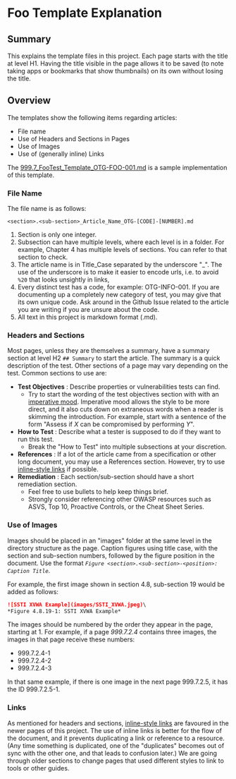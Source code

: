 # Foo Template Explanation

## Summary

This explains the template files in this project. Each page starts with the title at level H1. Having the title visible in the page allows it to be saved (to note taking apps or bookmarks that show thumbnails) on its own without losing the title.

## Overview

The templates show the following items regarding articles:

- File name
- Use of Headers and Sections in Pages
- Use of Images
- Use of (generally inline) Links

The [999.7_FooTest_Template_OTG-FOO-001.md](999.7_FooTest_Template_OTG-FOO-001.md) is a sample implementation of this template.

### File Name

The file name is as follows:

`<section>.<sub-section>_Article_Name_OTG-[CODE]-[NUMBER].md`

1. Section is only one integer.
2. Subsection can have multiple levels, where each level is in a folder. For example, Chapter 4 has multiple levels of sections. You can refer to that section to check.
3. The article name is in Title_Case separated by the underscore "_". The use of the underscore is to make it easier to encode urls, i.e. to avoid `%20` that looks unsightly in links,
4. Every distinct test has a code, for example: OTG-INFO-001. If you are documenting up a completely new category of test, you may give that its own unique code. Ask around in the Github Issue related to the article you are writing if you are unsure about the code.
5. All text in this project is markdown format (.md).

### Headers and Sections

Most pages, unless they are themselves a summary, have a summary section at level H2 `## Summary` to start the article. The summary is a quick description of the test. Other sections of a page may vary depending on the test. Common sections to use are:

- __Test Objectives__ : Describe properties or vulnerabilities tests can find.
  - Try to start the wording of the test objectives section with with an [imperative mood](https://owl.purdue.edu/owl/general_writing/academic_writing/active_and_passive_voice/verbs_voice_and_mood.html). Imperative mood allows the style to be more direct, and it also cuts down on extraneous words when a reader is skimming the introduction. For example, start with a sentence of the form "Assess if *X* can be compromised by performing *Y*".
- __How to Test__ : Describe what a tester is supposed to do if they want to run this test.
  - Break the "How to Test" into multiple subsections at your discretion.
- __References__ : If a lot of the article came from a specification or other long document, you may use a References section. However, try to use [inline-style links](https://github.com/adam-p/markdown-here/wiki/Markdown-Cheatsheet#links) if possible.
- __Remediation__ : Each section/sub-section should have a short remediation section.
  - Feel free to use bullets to help keep things brief.
  - Strongly consider referencing other OWASP resources such as ASVS, Top 10, Proactive Controls, or the Cheat Sheet Series. 

### Use of Images

Images should be placed in an "images" folder at the same level in the directory structure as the page. Caption figures using title case, with the section and sub-section numbers, followed by the figure position in the document. Use the format *`Figure <section>.<sub-section>-<position>: Caption Title`*.

For example, the first image shown in section 4.8, sub-section 19 would be added as follows:

```md
![SSTI XVWA Example](images/SSTI_XVWA.jpeg)\
*Figure 4.8.19-1: SSTI XVWA Example*
```

The images should be numbered by the order they appear in the page, starting at 1. For example, if a page *999.7.2.4* contains three images, the images in that page receive these numbers:

- 999.7.2.4-1
- 999.7.2.4-2
- 999.7.2.4-3

In that same example, if there is one image in the next page 999.7.2.5, it has the ID 999.7.2.5-1.

### Links

As mentioned for headers and sections, [inline-style links](https://github.com/adam-p/markdown-here/wiki/Markdown-Cheatsheet#links) are favoured in the newer pages of this project. The use of inline links is better for the flow of the document, and it prevents duplicating a link or reference to a resource. (Any time something is duplicated, one of the "duplicates" becomes out of sync with the other one, and that leads to confusion later.) We are going through older sections to change pages that used different styles to link to tools or other guides.
